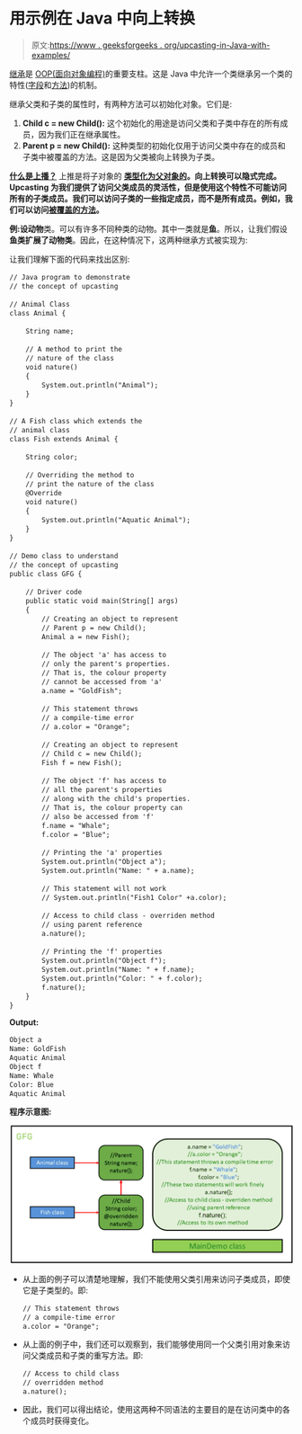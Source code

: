 # 用示例在 Java 中向上转换

> 原文:[https://www . geeksforgeeks . org/upcasting-in-Java-with-examples/](https://www.geeksforgeeks.org/upcasting-in-java-with-examples/)

[继承](https://www.geeksforgeeks.org/inheritance-in-Java/)是 [OOP(面向对象编程)](https://www.geeksforgeeks.org/object-oriented-programming-oops-concept-in-Java/)的重要支柱。这是 Java 中允许一个类继承另一个类的特性([字段](https://www.geeksforgeeks.org/what-is-the-difference-between-field-variable-attribute-and-property-in-java/)和[方法](https://www.geeksforgeeks.org/methods-in-java/))的机制。

继承父类和子类的属性时，有两种方法可以初始化对象。它们是:

1.  **Child c = new Child():** 这个初始化的用途是访问父类和子类中存在的所有成员，因为我们正在继承属性。
2.  **Parent p = new Child():** 这种类型的初始化仅用于访问父类中存在的成员和子类中被覆盖的方法。这是因为父类被向上转换为子类。

<u>**什么是上播？**</u>
上推是将子对象的 **[类型化为父对象的](https://www.geeksforgeeks.org/type-conversion-java-examples/)。向上转换可以隐式完成。Upcasting 为我们提供了访问父类成员的灵活性，但是使用这个特性不可能访问所有的子类成员。我们可以访问子类的一些指定成员，而不是所有成员。例如，我们可以访问[被覆盖的方法](https://www.geeksforgeeks.org/overriding-in-java/)。**

**例:**设**动物**类。可以有许多不同种类的动物。其中一类就是**鱼**。所以，让我们假设**鱼类扩展了动物类**。因此，在这种情况下，这两种继承方式被实现为:

让我们理解下面的代码来找出区别:

```
// Java program to demonstrate
// the concept of upcasting

// Animal Class
class Animal {

    String name;

    // A method to print the
    // nature of the class
    void nature()
    {
        System.out.println("Animal");
    }
}

// A Fish class which extends the
// animal class
class Fish extends Animal {

    String color;

    // Overriding the method to
    // print the nature of the class
    @Override
    void nature()
    {
        System.out.println("Aquatic Animal");
    }
}

// Demo class to understand
// the concept of upcasting
public class GFG {

    // Driver code
    public static void main(String[] args)
    {
        // Creating an object to represent
        // Parent p = new Child();
        Animal a = new Fish();

        // The object 'a' has access to
        // only the parent's properties.
        // That is, the colour property
        // cannot be accessed from 'a'
        a.name = "GoldFish";

        // This statement throws
        // a compile-time error
        // a.color = "Orange";

        // Creating an object to represent
        // Child c = new Child();
        Fish f = new Fish();

        // The object 'f' has access to
        // all the parent's properties
        // along with the child's properties.
        // That is, the colour property can
        // also be accessed from 'f'
        f.name = "Whale";
        f.color = "Blue";

        // Printing the 'a' properties
        System.out.println("Object a");
        System.out.println("Name: " + a.name);

        // This statement will not work
        // System.out.println("Fish1 Color" +a.color);

        // Access to child class - overriden method
        // using parent reference
        a.nature();

        // Printing the 'f' properties
        System.out.println("Object f");
        System.out.println("Name: " + f.name);
        System.out.println("Color: " + f.color);
        f.nature();
    }
}
```

**Output:**

```
Object a
Name: GoldFish
Aquatic Animal
Object f
Name: Whale
Color: Blue
Aquatic Animal

```

**程序示意图:**

[![illustration](img/fe67e197fd79123a3571884f483d67d6.png)](https://media.geeksforgeeks.org/wp-content/uploads/20200503053045/illustration2.png)

*   从上面的例子可以清楚地理解，我们不能使用父类引用来访问子类成员，即使它是子类型的。即:

    ```
    // This statement throws
    // a compile-time error
    a.color = "Orange";

    ```

*   从上面的例子中，我们还可以观察到，我们能够使用同一个父类引用对象来访问父类成员和子类的重写方法。即:

    ```
    // Access to child class
    // overridden method 
    a.nature();

    ```

*   因此，我们可以得出结论，使用这两种不同语法的主要目的是在访问类中的各个成员时获得变化。